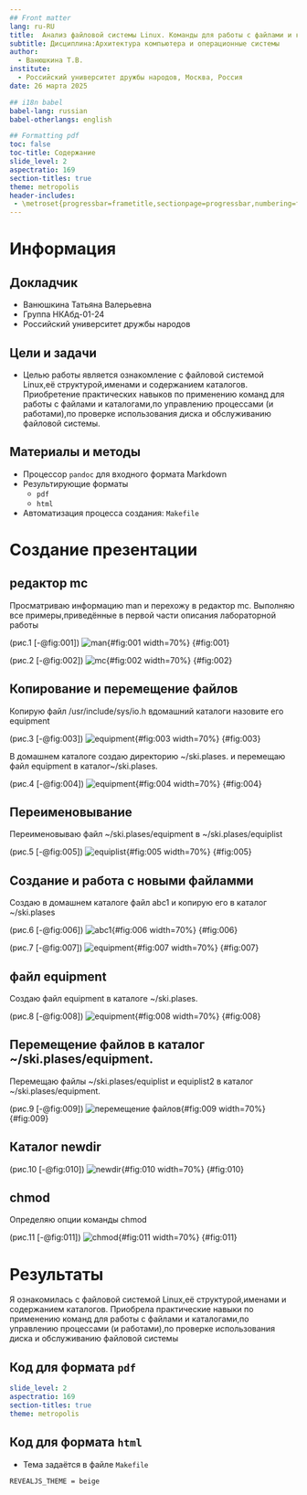 ```yaml
---
## Front matter
lang: ru-RU
title:  Анализ файловой системы Linux. Команды для работы с файлами и каталогами
subtitle: Дисциплина:Архитектура компьютера и операционные системы
author:
  - Ванюшкина Т.В.
institute:
  - Российский университет дружбы народов, Москва, Россия
date: 26 марта 2025

## i18n babel
babel-lang: russian
babel-otherlangs: english

## Formatting pdf
toc: false
toc-title: Содержание
slide_level: 2
aspectratio: 169
section-titles: true
theme: metropolis
header-includes:
 - \metroset{progressbar=frametitle,sectionpage=progressbar,numbering=fraction}
---
```


# Информация

## Докладчик

  * Ванюшкина Татьяна Валерьевна
  * Группа НКАбд-01-24
  * Российский университет дружбы народов
 
## Цели и задачи

- Целью работы является ознакомление с файловой системой Linux,её структурой,именами и содержанием каталогов. Приобретение практических навыков по применению команд для работы с файлами и каталогами,по управлению процессами (и работами),по проверке использования диска и обслуживанию файловой системы.

## Материалы и методы

- Процессор `pandoc` для входного формата Markdown
- Результирующие форматы
	- `pdf`
	- `html`
- Автоматизация процесса создания: `Makefile`

# Создание презентации

## редактор mc

Просматриваю информацию man и перехожу в редактор mc.  Выполняю все примеры,приведённые в первой части описания лабораторной работы

(рис.1 [-@fig:001])
![man](image/1){#fig:001 width=70%}
{#fig:001}

(рис.2 [-@fig:002])
![mc](image/2){#fig:002 width=70%}
{#fig:002}

## Копирование и перемещение файлов

Копирую файл /usr/include/sys/io.h вдомашний каталоги назовите его equipment

(рис.3 [-@fig:003])
![equipment](image/3){#fig:003 width=70%}
{#fig:003}

В домашнем каталоге создаю директорию ~/ski.plases. и перемещаю файл equipment в каталог~/ski.plases.

(рис.4 [-@fig:004])
![equipment](image/4){#fig:004 width=70%}
{#fig:004}

## Переименовывание 

Переименовываю файл ~/ski.plases/equipment в ~/ski.plases/equiplist

(рис.5 [-@fig:005])
![equiplist](image/5){#fig:005 width=70%}
{#fig:005}

## Создание и работа с новыми файламми 

 Создаю в домашнем каталоге файл abc1 и копирую  его в каталог ~/ski.plases

(рис.6 [-@fig:006])
![abc1](image/6){#fig:006 width=70%}
{#fig:006}

(рис.7 [-@fig:007])
![equipment](image/7){#fig:007 width=70%}
{#fig:007}

## файл equipment 

Создаю файл equipment в каталоге ~/ski.plases.

(рис.8 [-@fig:008])
![equipment](image/8){#fig:008 width=70%}
{#fig:008}

## Перемещение файлов в каталог ~/ski.plases/equipment.

Перемещаю файлы ~/ski.plases/equiplist и equiplist2 в каталог ~/ski.plases/equipment.

(рис.9 [-@fig:009])
![перемещение файлов](image/9){#fig:009 width=70%}
{#fig:009}

## Каталог newdir

(рис.10 [-@fig:010])
![newdir](image/10){#fig:010 width=70%}
{#fig:010}

## chmod

Определяю опции команды chmod

(рис.11 [-@fig:011])
![chmod](image/11){#fig:011 width=70%}
{#fig:011}


# Результаты

Я ознакомилась  с файловой системой Linux,её структурой,именами и содержанием каталогов. Приобрела практические навыки по применению команд для работы с файлами и каталогами,по управлению процессами (и работами),по проверке использования диска и обслуживанию файловой системы



## Код для формата `pdf`

```yaml
slide_level: 2
aspectratio: 169
section-titles: true
theme: metropolis
```

## Код для формата `html`

- Тема задаётся в файле `Makefile`

```make
REVEALJS_THEME = beige 
```


